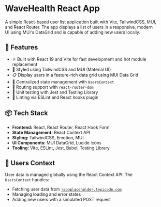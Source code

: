 # WaveHealth React App

A simple React-based user list application built with Vite, TailwindCSS, MUI, and React Router. The app displays a list of users in a responsive, modern UI using MUI's DataGrid and is capable of adding new users locally.

## 🚀 Features

- ⚛️ Built with React 19 and Vite for fast development and hot module replacement
- 🎨 Styled using TailwindCSS and MUI (Material UI)
- 📋 Display users in a feature-rich data grid using MUI Data Grid
- 🔄 Centralized state management with `UsersContext`
- 🔀 Routing support with `react-router-dom`
- 🧪 Unit testing with Jest and Testing Library
- 🧹 Linting via ESLint and React hooks plugin

## 📦 Tech Stack

- **Frontend:** React, React Router, React Hook Form
- **State Management:** React Context API
- **Styling:** TailwindCSS, Emotion, MUI
- **UI Components:** MUI DataGrid, Lucide Icons
- **Tooling:** Vite, ESLint, Jest, Babel, Testing Library

## 🧠 Users Context

User data is managed globally using the React Context API. The `UsersContext` handles:

- Fetching user data from [`jsonplaceholder.typicode.com`](https://jsonplaceholder.typicode.com/users)
- Managing loading and error states
- Adding new users with a simulated POST request
